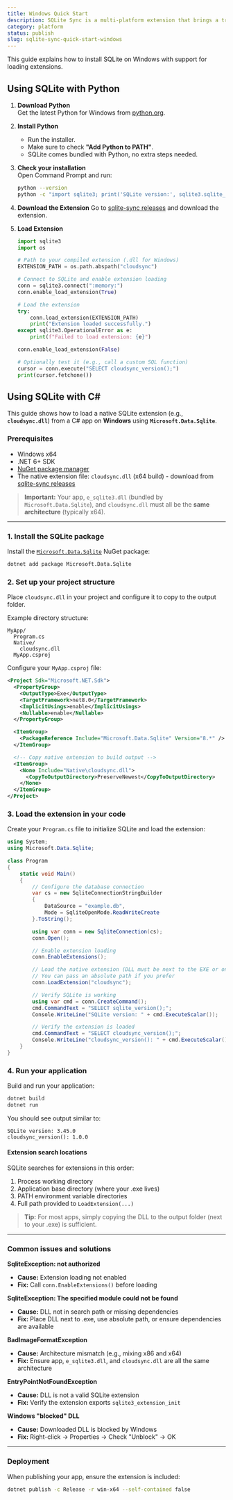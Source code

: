 ```yaml
---
title: Windows Quick Start
description: SQLite Sync is a multi-platform extension that brings a true local-first experience to your applications with minimal effort.
category: platform
status: publish
slug: sqlite-sync-quick-start-windows
---
```


This guide explains how to install SQLite on Windows with support for loading extensions.

## Using SQLite with Python

1. **Download Python**  
   Get the latest Python for Windows from [python.org](https://www.python.org/downloads/windows/).

2. **Install Python**

   - Run the installer.
   - Make sure to check **"Add Python to PATH"**.
   - SQLite comes bundled with Python, no extra steps needed.

3. **Check your installation**  
   Open Command Prompt and run:

   ```bash
   python --version
   python -c "import sqlite3; print('SQLite version:', sqlite3.sqlite_version)"
   ```

4. **Download the Extension**
   Go to [sqlite-sync releases](https://github.com/sqliteai/sqlite-sync/releases) and download the extension.

5. **Load Extension**

   ```python
   import sqlite3
   import os

   # Path to your compiled extension (.dll for Windows)
   EXTENSION_PATH = os.path.abspath("cloudsync")

   # Connect to SQLite and enable extension loading
   conn = sqlite3.connect(":memory:")
   conn.enable_load_extension(True)

   # Load the extension
   try:
       conn.load_extension(EXTENSION_PATH)
       print("Extension loaded successfully.")
   except sqlite3.OperationalError as e:
       print(f"Failed to load extension: {e}")

   conn.enable_load_extension(False)

   # Optionally test it (e.g., call a custom SQL function)
   cursor = conn.execute("SELECT cloudsync_version();")
   print(cursor.fetchone())
   ```

## Using SQLite with C#

This guide shows how to load a native SQLite extension (e.g., **`cloudsync.dll`**) from a C# app on **Windows** using **`Microsoft.Data.Sqlite`**.

### Prerequisites

- Windows x64
- .NET 6+ SDK
- [NuGet package manager](https://learn.microsoft.com/en-us/nuget/install-nuget-client-tools?tabs=windows)
- The native extension file: `cloudsync.dll` (x64 build) - download from [sqlite-sync releases](https://github.com/sqliteai/sqlite-sync/releases)

> **Important:** Your app, `e_sqlite3.dll` (bundled by `Microsoft.Data.Sqlite`), and `cloudsync.dll` must all be the **same architecture** (typically x64).

---

### 1. Install the SQLite package

Install the [`Microsoft.Data.Sqlite`](https://www.nuget.org/packages/Microsoft.Data.Sqlite) NuGet package:

```bash
dotnet add package Microsoft.Data.Sqlite
```

### 2. Set up your project structure

Place `cloudsync.dll` in your project and configure it to copy to the output folder.

Example directory structure:

```
MyApp/
  Program.cs
  Native/
    cloudsync.dll
  MyApp.csproj
```

Configure your `MyApp.csproj` file:

```xml
<Project Sdk="Microsoft.NET.Sdk">
  <PropertyGroup>
    <OutputType>Exe</OutputType>
    <TargetFramework>net8.0</TargetFramework>
    <ImplicitUsings>enable</ImplicitUsings>
    <Nullable>enable</Nullable>
  </PropertyGroup>

  <ItemGroup>
    <PackageReference Include="Microsoft.Data.Sqlite" Version="8.*" />
  </ItemGroup>

  <!-- Copy native extension to build output -->
  <ItemGroup>
    <None Include="Native\cloudsync.dll">
      <CopyToOutputDirectory>PreserveNewest</CopyToOutputDirectory>
    </None>
  </ItemGroup>
</Project>
```

### 3. Load the extension in your code

Create your `Program.cs` file to initialize SQLite and load the extension:

```csharp
using System;
using Microsoft.Data.Sqlite;

class Program
{
    static void Main()
    {
        // Configure the database connection
        var cs = new SqliteConnectionStringBuilder
        {
            DataSource = "example.db",
            Mode = SqliteOpenMode.ReadWriteCreate
        }.ToString();

        using var conn = new SqliteConnection(cs);
        conn.Open();

        // Enable extension loading
        conn.EnableExtensions();

        // Load the native extension (DLL must be next to the EXE or on PATH)
        // You can pass an absolute path if you prefer
        conn.LoadExtension("cloudsync");

        // Verify SQLite is working
        using var cmd = conn.CreateCommand();
        cmd.CommandText = "SELECT sqlite_version();";
        Console.WriteLine("SQLite version: " + cmd.ExecuteScalar());

        // Verify the extension is loaded
        cmd.CommandText = "SELECT cloudsync_version();";
        Console.WriteLine("cloudsync_version(): " + cmd.ExecuteScalar());
    }
}
```

### 4. Run your application

Build and run your application:

```bash
dotnet build
dotnet run
```

You should see output similar to:

```
SQLite version: 3.45.0
cloudsync_version(): 1.0.0
```

#### Extension search locations

SQLite searches for extensions in this order:

1. Process working directory
2. Application base directory (where your .exe lives)
3. PATH environment variable directories
4. Full path provided to `LoadExtension(...)`

> **Tip:** For most apps, simply copying the DLL to the output folder (next to your .exe) is sufficient.

---

### Common issues and solutions

**SqliteException: not authorized**

- **Cause:** Extension loading not enabled
- **Fix:** Call `conn.EnableExtensions()` before loading

**SqliteException: The specified module could not be found**

- **Cause:** DLL not in search path or missing dependencies
- **Fix:** Place DLL next to .exe, use absolute path, or ensure dependencies are available

**BadImageFormatException**

- **Cause:** Architecture mismatch (e.g., mixing x86 and x64)
- **Fix:** Ensure app, `e_sqlite3.dll`, and `cloudsync.dll` are all the same architecture

**EntryPointNotFoundException**

- **Cause:** DLL is not a valid SQLite extension
- **Fix:** Verify the extension exports `sqlite3_extension_init`

**Windows "blocked" DLL**

- **Cause:** Downloaded DLL is blocked by Windows
- **Fix:** Right-click → Properties → Check "Unblock" → OK

---

### Deployment

When publishing your app, ensure the extension is included:

```bash
dotnet publish -c Release -r win-x64 --self-contained false
```
